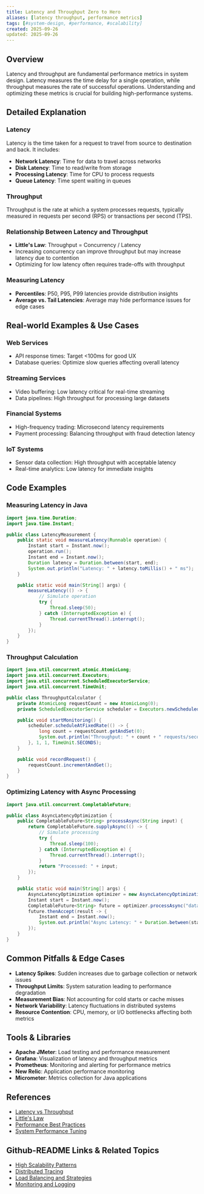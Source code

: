 ```yaml
---
title: Latency and Throughput Zero to Hero
aliases: [latency throughput, performance metrics]
tags: [#system-design, #performance, #scalability]
created: 2025-09-26
updated: 2025-09-26
---
```


## Overview

Latency and throughput are fundamental performance metrics in system design. Latency measures the time delay for a single operation, while throughput measures the rate of successful operations. Understanding and optimizing these metrics is crucial for building high-performance systems.

## Detailed Explanation

### Latency
Latency is the time taken for a request to travel from source to destination and back. It includes:
- **Network Latency**: Time for data to travel across networks
- **Disk Latency**: Time to read/write from storage
- **Processing Latency**: Time for CPU to process requests
- **Queue Latency**: Time spent waiting in queues

### Throughput
Throughput is the rate at which a system processes requests, typically measured in requests per second (RPS) or transactions per second (TPS).

### Relationship Between Latency and Throughput
- **Little's Law**: Throughput = Concurrency / Latency
- Increasing concurrency can improve throughput but may increase latency due to contention
- Optimizing for low latency often requires trade-offs with throughput

### Measuring Latency
- **Percentiles**: P50, P95, P99 latencies provide distribution insights
- **Average vs. Tail Latencies**: Average may hide performance issues for edge cases

## Real-world Examples & Use Cases

### Web Services
- API response times: Target <100ms for good UX
- Database queries: Optimize slow queries affecting overall latency

### Streaming Services
- Video buffering: Low latency critical for real-time streaming
- Data pipelines: High throughput for processing large datasets

### Financial Systems
- High-frequency trading: Microsecond latency requirements
- Payment processing: Balancing throughput with fraud detection latency

### IoT Systems
- Sensor data collection: High throughput with acceptable latency
- Real-time analytics: Low latency for immediate insights

## Code Examples

### Measuring Latency in Java

```java
import java.time.Duration;
import java.time.Instant;

public class LatencyMeasurement {
    public static void measureLatency(Runnable operation) {
        Instant start = Instant.now();
        operation.run();
        Instant end = Instant.now();
        Duration latency = Duration.between(start, end);
        System.out.println("Latency: " + latency.toMillis() + " ms");
    }

    public static void main(String[] args) {
        measureLatency(() -> {
            // Simulate operation
            try {
                Thread.sleep(50);
            } catch (InterruptedException e) {
                Thread.currentThread().interrupt();
            }
        });
    }
}
```

### Throughput Calculation

```java
import java.util.concurrent.atomic.AtomicLong;
import java.util.concurrent.Executors;
import java.util.concurrent.ScheduledExecutorService;
import java.util.concurrent.TimeUnit;

public class ThroughputCalculator {
    private AtomicLong requestCount = new AtomicLong(0);
    private ScheduledExecutorService scheduler = Executors.newScheduledThreadPool(1);

    public void startMonitoring() {
        scheduler.scheduleAtFixedRate(() -> {
            long count = requestCount.getAndSet(0);
            System.out.println("Throughput: " + count + " requests/second");
        }, 1, 1, TimeUnit.SECONDS);
    }

    public void recordRequest() {
        requestCount.incrementAndGet();
    }
}
```

### Optimizing Latency with Async Processing

```java
import java.util.concurrent.CompletableFuture;

public class AsyncLatencyOptimization {
    public CompletableFuture<String> processAsync(String input) {
        return CompletableFuture.supplyAsync(() -> {
            // Simulate processing
            try {
                Thread.sleep(100);
            } catch (InterruptedException e) {
                Thread.currentThread().interrupt();
            }
            return "Processed: " + input;
        });
    }

    public static void main(String[] args) {
        AsyncLatencyOptimization optimizer = new AsyncLatencyOptimization();
        Instant start = Instant.now();
        CompletableFuture<String> future = optimizer.processAsync("data");
        future.thenAccept(result -> {
            Instant end = Instant.now();
            System.out.println("Async Latency: " + Duration.between(start, end).toMillis() + " ms");
        });
    }
}
```

## Common Pitfalls & Edge Cases

- **Latency Spikes**: Sudden increases due to garbage collection or network issues
- **Throughput Limits**: System saturation leading to performance degradation
- **Measurement Bias**: Not accounting for cold starts or cache misses
- **Network Variability**: Latency fluctuations in distributed systems
- **Resource Contention**: CPU, memory, or I/O bottlenecks affecting both metrics

## Tools & Libraries

- **Apache JMeter**: Load testing and performance measurement
- **Grafana**: Visualization of latency and throughput metrics
- **Prometheus**: Monitoring and alerting for performance metrics
- **New Relic**: Application performance monitoring
- **Micrometer**: Metrics collection for Java applications

## References

- [Latency vs Throughput](https://en.wikipedia.org/wiki/Latency_(engineering))
- [Little's Law](https://en.wikipedia.org/wiki/Little%27s_law)
- [Performance Best Practices](https://developers.google.com/web/fundamentals/performance/)
- [System Performance Tuning](https://www.brendangregg.com/linuxperf.html)

## Github-README Links & Related Topics

- [High Scalability Patterns](../high-scalability-patterns/README.md)
- [Distributed Tracing](../distributed-tracing/README.md)
- [Load Balancing and Strategies](../load-balancing-and-strategies/README.md)
- [Monitoring and Logging](../monitoring-and-logging/README.md)